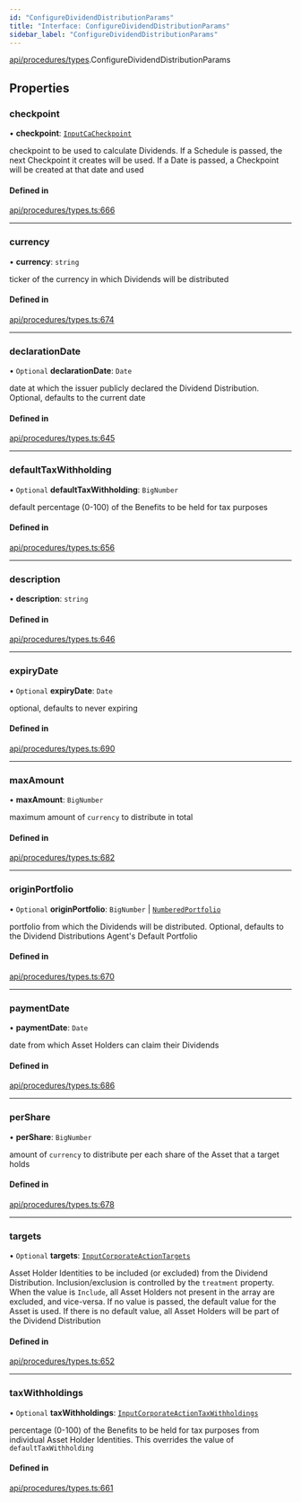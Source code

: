 ```yaml
---
id: "ConfigureDividendDistributionParams"
title: "Interface: ConfigureDividendDistributionParams"
sidebar_label: "ConfigureDividendDistributionParams"
---
```


[api/procedures/types](../../../../../modules/API/Procedures/Types/Types.md).ConfigureDividendDistributionParams

## Properties

### checkpoint

• **checkpoint**: [`InputCaCheckpoint`](../../../../../modules/API/Entities/Asset/Checkpoints/Types/Types.md#inputcacheckpoint)

checkpoint to be used to calculate Dividends. If a Schedule is passed, the next Checkpoint it creates will be used.
  If a Date is passed, a Checkpoint will be created at that date and used

#### Defined in

[api/procedures/types.ts:666](https://github.com/PolymeshAssociation/polymesh-sdk/blob/07a4c5b0/src/api/procedures/types.ts#L666)

___

### currency

• **currency**: `string`

ticker of the currency in which Dividends will be distributed

#### Defined in

[api/procedures/types.ts:674](https://github.com/PolymeshAssociation/polymesh-sdk/blob/07a4c5b0/src/api/procedures/types.ts#L674)

___

### declarationDate

• `Optional` **declarationDate**: `Date`

date at which the issuer publicly declared the Dividend Distribution. Optional, defaults to the current date

#### Defined in

[api/procedures/types.ts:645](https://github.com/PolymeshAssociation/polymesh-sdk/blob/07a4c5b0/src/api/procedures/types.ts#L645)

___

### defaultTaxWithholding

• `Optional` **defaultTaxWithholding**: `BigNumber`

default percentage (0-100) of the Benefits to be held for tax purposes

#### Defined in

[api/procedures/types.ts:656](https://github.com/PolymeshAssociation/polymesh-sdk/blob/07a4c5b0/src/api/procedures/types.ts#L656)

___

### description

• **description**: `string`

#### Defined in

[api/procedures/types.ts:646](https://github.com/PolymeshAssociation/polymesh-sdk/blob/07a4c5b0/src/api/procedures/types.ts#L646)

___

### expiryDate

• `Optional` **expiryDate**: `Date`

optional, defaults to never expiring

#### Defined in

[api/procedures/types.ts:690](https://github.com/PolymeshAssociation/polymesh-sdk/blob/07a4c5b0/src/api/procedures/types.ts#L690)

___

### maxAmount

• **maxAmount**: `BigNumber`

maximum amount of `currency` to distribute in total

#### Defined in

[api/procedures/types.ts:682](https://github.com/PolymeshAssociation/polymesh-sdk/blob/07a4c5b0/src/api/procedures/types.ts#L682)

___

### originPortfolio

• `Optional` **originPortfolio**: `BigNumber` \| [`NumberedPortfolio`](../../../../../classes/API/Entities/NumberedPortfolio/NumberedPortfolio.md)

portfolio from which the Dividends will be distributed. Optional, defaults to the Dividend Distributions Agent's Default Portfolio

#### Defined in

[api/procedures/types.ts:670](https://github.com/PolymeshAssociation/polymesh-sdk/blob/07a4c5b0/src/api/procedures/types.ts#L670)

___

### paymentDate

• **paymentDate**: `Date`

date from which Asset Holders can claim their Dividends

#### Defined in

[api/procedures/types.ts:686](https://github.com/PolymeshAssociation/polymesh-sdk/blob/07a4c5b0/src/api/procedures/types.ts#L686)

___

### perShare

• **perShare**: `BigNumber`

amount of `currency` to distribute per each share of the Asset that a target holds

#### Defined in

[api/procedures/types.ts:678](https://github.com/PolymeshAssociation/polymesh-sdk/blob/07a4c5b0/src/api/procedures/types.ts#L678)

___

### targets

• `Optional` **targets**: [`InputCorporateActionTargets`](../../../../../modules/Types/Types.md#inputcorporateactiontargets)

Asset Holder Identities to be included (or excluded) from the Dividend Distribution. Inclusion/exclusion is controlled by the `treatment`
  property. When the value is `Include`, all Asset Holders not present in the array are excluded, and vice-versa. If no value is passed,
  the default value for the Asset is used. If there is no default value, all Asset Holders will be part of the Dividend Distribution

#### Defined in

[api/procedures/types.ts:652](https://github.com/PolymeshAssociation/polymesh-sdk/blob/07a4c5b0/src/api/procedures/types.ts#L652)

___

### taxWithholdings

• `Optional` **taxWithholdings**: [`InputCorporateActionTaxWithholdings`](../../../../../modules/Types/Types.md#inputcorporateactiontaxwithholdings)

percentage (0-100) of the Benefits to be held for tax purposes from individual Asset Holder Identities.
  This overrides the value of `defaultTaxWithholding`

#### Defined in

[api/procedures/types.ts:661](https://github.com/PolymeshAssociation/polymesh-sdk/blob/07a4c5b0/src/api/procedures/types.ts#L661)

